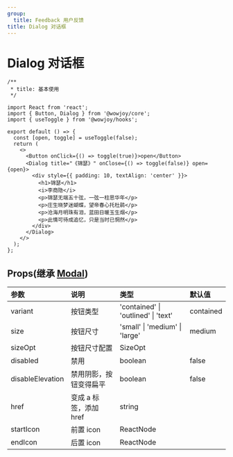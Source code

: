 ```yaml
---
group:
  title: Feedback 用户反馈
title: Dialog 对话框
---
```


# Dialog 对话框

```tsx
/**
 * title: 基本使用
 */

import React from 'react';
import { Button, Dialog } from '@wowjoy/core';
import { useToggle } from '@wowjoy/hooks';

export default () => {
  const [open, toggle] = useToggle(false);
  return (
    <>
      <Button onClick={() => toggle(true)}>open</Button>
      <Dialog title="《锦瑟》" onClose={() => toggle(false)} open={open}>
        <div style={{ padding: 10, textAlign: 'center' }}>
          <h1>锦瑟</h1>
          <i>李商隐</i>
          <p>锦瑟无端五十弦，一弦一柱思华年</p>
          <p>庄生晓梦迷蝴蝶，望帝春心托杜鹃</p>
          <p>沧海月明珠有泪，蓝田日暖玉生烟</p>
          <p>此情可待成追忆，只是当时已惘然</p>
        </div>
      </Dialog>
    </>
  );
};
```

## Props(继承 [Modal](/core/utils/modal))

| 参数             | 说明                   | 类型                                | 默认值    |
| :--------------- | :--------------------- | :---------------------------------- | :-------- |
| variant          | 按钮类型               | 'contained' \| 'outlined' \| 'text' | contained |
| size             | 按钮尺寸               | 'small' \| 'medium' \| 'large'      | medium    |
| sizeOpt          | 按钮尺寸配置           | SizeOpt                             |
| disabled         | 禁用                   | boolean                             | false     |
| disableElevation | 禁用阴影，按钮变得扁平 | boolean                             | false     |
| href             | 变成 a 标签，添加 href | string                              |           |
| startIcon        | 前置 icon              | ReactNode                           |           |
| endIcon          | 后置 icon              | ReactNode                           |           |
